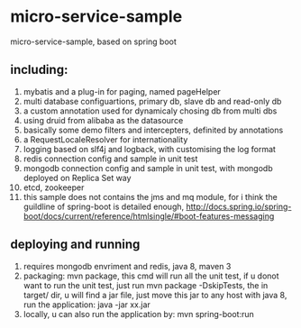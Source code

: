 # micro-service-sample
micro-service-sample, based on spring boot

## including:
  1. mybatis and a plug-in for paging, named pageHelper
  2. multi database configuartions, primary db, slave db and read-only db
  3. a custom annotation used for dynamicaly chosing db from multi dbs
  4. using druid from alibaba as the datasource
  5. basically some demo filters and intercepters, definited by annotations
  6. a RequestLocaleResolver for internationality
  7. logging based on slf4j and logback, with customising the log format
  8. redis connection config and sample in unit test
  9. mongodb connection config and sample in unit test, with mongodb deployed on Replica Set way
  10. etcd, zookeeper
  11. this sample does not contains the jms and mq module, for i think the guildline of spring-boot is detailed enough, http://docs.spring.io/spring-boot/docs/current/reference/htmlsingle/#boot-features-messaging

## deploying and running
  1. requires mongodb envriment and redis, java 8, maven 3
  2. packaging: mvn package, this cmd will run all the unit test, if u donot want to run the unit test, just run mvn package -DskipTests, the in target/ dir, u will find a jar file, just move this jar to any host with java 8, run the application: java -jar xx.jar
  3. locally, u can also run the application by: mvn spring-boot:run
